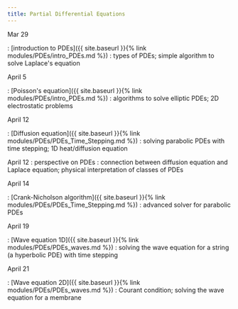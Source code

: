 ```yaml
---
title: Partial Differential Equations
---
```


Mar 29

: [introduction to PDEs]({{ site.baseurl }}{% link
  modules/PDEs/intro_PDEs.md %})
  : types of PDEs; simple algorithm to solve Laplace's equation
  
April 5

: [Poisson's equation]({{ site.baseurl }}{% link
  modules/PDEs/intro_PDEs.md %})
  : algorithms to solve elliptic PDEs; 2D electrostatic problems
  

April 12

: [Diffusion equation]({{ site.baseurl }}{% link
  modules/PDEs/PDEs_Time_Stepping.md %})
  : solving parabolic PDEs with time stepping; 1D heat/diffusion equation


April 12
: perspective on PDEs
  : connection between diffusion equation and Laplace equation;
    physical interpretation of classes of PDEs

April 14

: [Crank-Nicholson algorithm]({{ site.baseurl }}{% link
  modules/PDEs/PDEs_Time_Stepping.md %})
  : advanced solver for parabolic PDEs
  
  
April 19

: [Wave equation 1D]({{ site.baseurl }}{% link
  modules/PDEs/PDEs_waves.md %})
  : solving the wave equation for a string (a hyperbolic PDE) with time stepping

April 21

: [Wave equation 2D]({{ site.baseurl }}{% link
  modules/PDEs/PDEs_waves.md %})
  : Courant condition; solving the wave equation for a membrane
